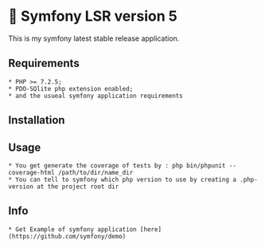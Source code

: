 :milky_way: Symfony LSR version 5
========================

This is my symfony latest stable release application.


Requirements
------------

    * PHP >= 7.2.5;
    * PDO-SQlite php extension enabled;
    * and the usueal symfony application requirements

Installation
------------

Usage
------------

    * You get generate the coverage of tests by : php bin/phpunit --coverage-html /path/to/dir/name_dir
    * You can tell to symfony which php version to use by creating a .php-version at the project root dir

Info
------------

    * Get Example of symfony application [here](https://github.com/symfony/demo)